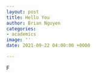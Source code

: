 ```yaml
---
layout: post
title: Hello You
author: Brian Nguyen
categories:
- academics
image: ''
date: 2021-09-22 04:00:00 +0000

---
```

F